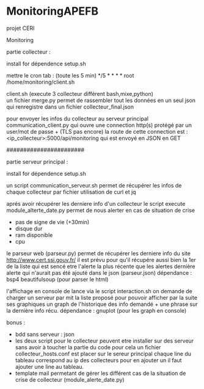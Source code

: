 # MonitoringAPEFB
projet CERI


Monitoring

partie collecteur :

install for dépendence 
setup.sh

mettre le cron tab  : (toute les 5 min)
*/5 * * * * root /home/monitoring/client.sh

client.sh (execute 3 collecteur différent bash,mixe,python)  
un fichier merge.py permet de rassembler tout les données en un seul json
qui renregistre dans un fichier collecteur_final.json

pour envoyer les infos du collecteur au serveur principal
communication_client.py qui ouvre une connection http(s) protégé par un user/mot de passe + (TLS pas encore)
la route de cette connection est : <ip_collecteur>:5000/api/monitoring qui est envoyé en JSON en GET


#######################


partie serveur principal :

install for dépendence
setup.sh

un script communication_serveur.sh permet de récupérer les infos de chaque collecteur par fichier
utilisation de curl et jq

aprés avoir récupérer les derniere info d'un collecteur le script  execute module_alterte_date.py
permet de nous alerter en cas de situation de crise
- pas de signe de vie (+30min)
- disque dur
- ram disponible
- cpu

le parseur web (parseur.py) permet de récupérer les derniere info du site http://www.cert.ssi.gouv.fr/
il est prévu pour qu'il récupére aussi bien la 1er de la liste qui est sencé etre l'alerte la plus récente que les alertes dernière alerte qui n'aurait pas été ajouté dans le json (parseur.json)
dépendance : bsp4 beautifulsoup (pour parser le html)


l'affichage en console de lance via le script interaction.sh
on demande de charger un serveur par mit la liste proposé pour pouvoir afficher par la suite ses graphiques
un graph de l'historique des info demandé + une phrase sur la dernière info récu.
dépendance : gnuplot (pour les graph en console)






bonus :
- bdd sans serveur : json
- les deux script pour le collecteur peuvent etre installer sur des serveur sans avoir à toucher la partie du code
pour cela un fichier collecteur_hosts.conf est placer sur le sereur principal chaque line du tableau correspond au ip des collecteurs pour en ajouter un il faut ajouter une line au tableau.
- template mail permetant de gérer les différent cas de la situation de crise de collecteur (module_alerte_date.py)

